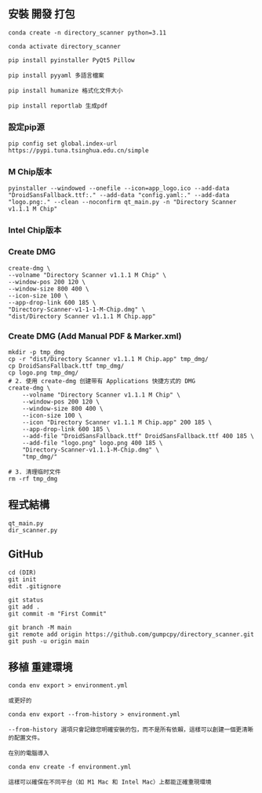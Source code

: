 ## 安裝 開發 打包 

    conda create -n directory_scanner python=3.11

    conda activate directory_scanner

    pip install pyinstaller PyQt5 Pillow

    pip install pyyaml 多語言檔案
     
    pip install humanize 格式化文件大小

    pip install reportlab 生成pdf


### 設定pip源

    pip config set global.index-url https://pypi.tuna.tsinghua.edu.cn/simple    

### M Chip版本
    pyinstaller --windowed --onefile --icon=app_logo.ico --add-data "DroidSansFallback.ttf:." --add-data "config.yaml:." --add-data "logo.png:." --clean --noconfirm qt_main.py -n "Directory Scanner v1.1.1 M Chip"
    

### Intel Chip版本
 

### Create DMG

    create-dmg \
    --volname "Directory Scanner v1.1.1 M Chip" \
    --window-pos 200 120 \
    --window-size 800 400 \
    --icon-size 100 \
    --app-drop-link 600 185 \
    "Directory-Scanner-v1-1-1-M-Chip.dmg" \
    "dist/Directory Scanner v1.1.1 M Chip.app"

### Create DMG (Add Manual PDF & Marker.xml)
    mkdir -p tmp_dmg
    cp -r "dist/Directory Scanner v1.1.1 M Chip.app" tmp_dmg/    
    cp DroidSansFallback.ttf tmp_dmg/
    cp logo.png tmp_dmg/
    # 2. 使用 create-dmg 创建带有 Applications 快捷方式的 DMG
    create-dmg \
        --volname "Directory Scanner v1.1.1 M Chip" \
        --window-pos 200 120 \
        --window-size 800 400 \
        --icon-size 100 \
        --icon "Directory Scanner v1.1.1 M Chip.app" 200 185 \
        --app-drop-link 600 185 \
        --add-file "DroidSansFallback.ttf" DroidSansFallback.ttf 400 185 \
        --add-file "logo.png" logo.png 400 185 \
        "Directory-Scanner-v1.1.1-M-Chip.dmg" \
        "tmp_dmg/"

    # 3. 清理临时文件
    rm -rf tmp_dmg
           
## 程式結構
        
    qt_main.py
    dir_scanner.py

## GitHub

    cd (DIR)
    git init
    edit .gitignore

    git status
    git add .
    git commit -m "First Commit"

    git branch -M main    
    git remote add origin https://github.com/gumpcpy/directory_scanner.git                          
    git push -u origin main


## 移植 重建環境

    conda env export > environment.yml

    或更好的

    conda env export --from-history > environment.yml

    --from-history 選項只會記錄您明確安裝的包，而不是所有依賴，這樣可以創建一個更清晰的配置文件。

    在別的電腦導入

    conda env create -f environment.yml

    這樣可以確保在不同平台（如 M1 Mac 和 Intel Mac）上都能正確重現環境



